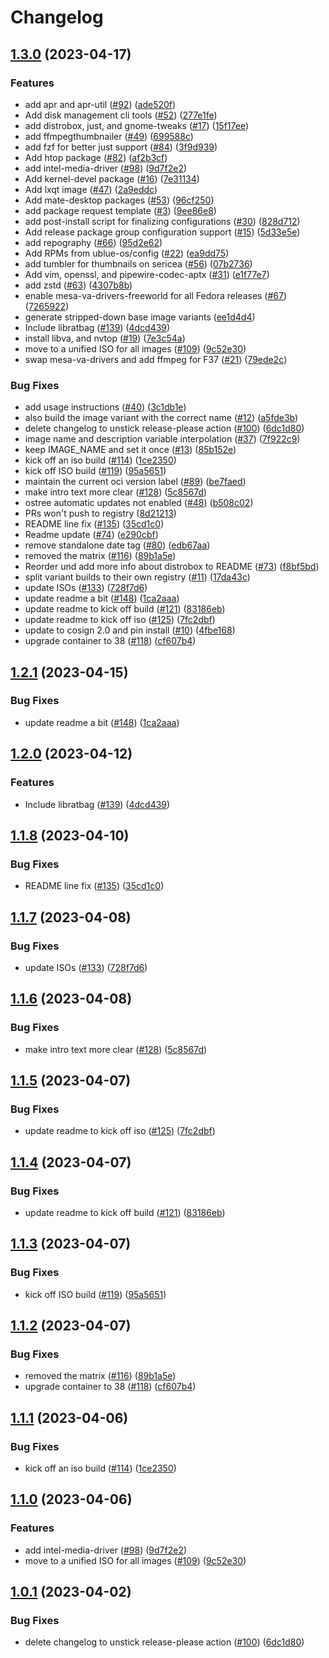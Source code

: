 # Changelog

## [1.3.0](https://github.com/akdev1l/ublue-os-main/compare/v1.2.1...v1.3.0) (2023-04-17)


### Features

* add apr and apr-util ([#92](https://github.com/akdev1l/ublue-os-main/issues/92)) ([ade520f](https://github.com/akdev1l/ublue-os-main/commit/ade520f7e50a12b40672b50b184fba6a41e2d002))
* Add disk management cli tools ([#52](https://github.com/akdev1l/ublue-os-main/issues/52)) ([277e1fe](https://github.com/akdev1l/ublue-os-main/commit/277e1fe0260a22ec76bf9ca45b226144bc1433ff))
* add distrobox, just, and gnome-tweaks ([#17](https://github.com/akdev1l/ublue-os-main/issues/17)) ([15f17ee](https://github.com/akdev1l/ublue-os-main/commit/15f17ee7b779b5331e99a08701b629f53906c050))
* add ffmpegthumbnailer ([#49](https://github.com/akdev1l/ublue-os-main/issues/49)) ([699588c](https://github.com/akdev1l/ublue-os-main/commit/699588cf94a18060835c458452c6a828a6ad7435))
* add fzf for better just support ([#84](https://github.com/akdev1l/ublue-os-main/issues/84)) ([3f9d939](https://github.com/akdev1l/ublue-os-main/commit/3f9d9398ca7b1754234ef06111b66037b2f3531b))
* Add htop package ([#82](https://github.com/akdev1l/ublue-os-main/issues/82)) ([af2b3cf](https://github.com/akdev1l/ublue-os-main/commit/af2b3cfd1f3d8a0e52c03166a553d5f33e156638))
* add intel-media-driver ([#98](https://github.com/akdev1l/ublue-os-main/issues/98)) ([9d7f2e2](https://github.com/akdev1l/ublue-os-main/commit/9d7f2e26d39d90eaf38449f8a7bcfda97142f7b3))
* Add kernel-devel package ([#16](https://github.com/akdev1l/ublue-os-main/issues/16)) ([7e31134](https://github.com/akdev1l/ublue-os-main/commit/7e311342aa80e20ad2c4762b033a6b714a5ae334))
* Add lxqt image ([#47](https://github.com/akdev1l/ublue-os-main/issues/47)) ([2a9eddc](https://github.com/akdev1l/ublue-os-main/commit/2a9eddc4bf67f34763a8c2e3f53642613a228afa))
* Add mate-desktop packages ([#53](https://github.com/akdev1l/ublue-os-main/issues/53)) ([96cf250](https://github.com/akdev1l/ublue-os-main/commit/96cf250141d9ea737a3956f0955a20ad813619ed))
* add package request template ([#3](https://github.com/akdev1l/ublue-os-main/issues/3)) ([9ee86e8](https://github.com/akdev1l/ublue-os-main/commit/9ee86e80c622aef297a7770dc7ec4a02c87affa6))
* add post-install script for finalizing configurations ([#30](https://github.com/akdev1l/ublue-os-main/issues/30)) ([828d712](https://github.com/akdev1l/ublue-os-main/commit/828d71209ee612ccc6373ba76982f63b268d07dc))
* Add release package group configuration support ([#15](https://github.com/akdev1l/ublue-os-main/issues/15)) ([5d33e5e](https://github.com/akdev1l/ublue-os-main/commit/5d33e5e235b26ff56bcf7db7319d5b1d1acadac4))
* add repography ([#66](https://github.com/akdev1l/ublue-os-main/issues/66)) ([95d2e62](https://github.com/akdev1l/ublue-os-main/commit/95d2e62e2e90d7a5f5f76569678e522441e7972f))
* Add RPMs from ublue-os/config ([#22](https://github.com/akdev1l/ublue-os-main/issues/22)) ([ea9dd75](https://github.com/akdev1l/ublue-os-main/commit/ea9dd75d7ef8be10afb33a94e1d391a2dcde8bba))
* add tumbler for thumbnails on sericea ([#56](https://github.com/akdev1l/ublue-os-main/issues/56)) ([07b2736](https://github.com/akdev1l/ublue-os-main/commit/07b2736f03f3b054eebb01ce1f2d668d5284e7bf))
* Add vim, openssl, and pipewire-codec-aptx ([#31](https://github.com/akdev1l/ublue-os-main/issues/31)) ([e1f77e7](https://github.com/akdev1l/ublue-os-main/commit/e1f77e79b99150fff55cd07190f608f7ddd48e5d))
* add zstd ([#63](https://github.com/akdev1l/ublue-os-main/issues/63)) ([4307b8b](https://github.com/akdev1l/ublue-os-main/commit/4307b8bc3fe6f087c0251f0e7105ac173035baac))
* enable mesa-va-drivers-freeworld for all Fedora releases ([#67](https://github.com/akdev1l/ublue-os-main/issues/67)) ([7265922](https://github.com/akdev1l/ublue-os-main/commit/7265922d0a781c396f334582df7a1b04f3a2a32b))
* generate stripped-down base image variants ([ee1d4d4](https://github.com/akdev1l/ublue-os-main/commit/ee1d4d432b0bcd620894412fa30daf9a556bf8b4))
* Include libratbag ([#139](https://github.com/akdev1l/ublue-os-main/issues/139)) ([4dcd439](https://github.com/akdev1l/ublue-os-main/commit/4dcd439c4b0a07c9ed96d6dd96d8a997a092b5b4))
* install libva, and nvtop ([#19](https://github.com/akdev1l/ublue-os-main/issues/19)) ([7e3c54a](https://github.com/akdev1l/ublue-os-main/commit/7e3c54a7a5810e20f53998a432c9d45be38cba78))
* move to a unified ISO for all images ([#109](https://github.com/akdev1l/ublue-os-main/issues/109)) ([9c52e30](https://github.com/akdev1l/ublue-os-main/commit/9c52e302741968a0d290a70fb863464bd41fa970))
* swap mesa-va-drivers and add ffmpeg for F37 ([#21](https://github.com/akdev1l/ublue-os-main/issues/21)) ([79ede2c](https://github.com/akdev1l/ublue-os-main/commit/79ede2ca5028187e29ee7e5c83275b0eff20e55e))


### Bug Fixes

* add usage instructions ([#40](https://github.com/akdev1l/ublue-os-main/issues/40)) ([3c1db1e](https://github.com/akdev1l/ublue-os-main/commit/3c1db1ed5965b3f1547c3cf5f560273cfa0332e3))
* also build the image variant with the correct name ([#12](https://github.com/akdev1l/ublue-os-main/issues/12)) ([a5fde3b](https://github.com/akdev1l/ublue-os-main/commit/a5fde3b9edb2ad3c04e0af25b4f2e3a5c1ebadc4))
* delete changelog to unstick release-please action ([#100](https://github.com/akdev1l/ublue-os-main/issues/100)) ([6dc1d80](https://github.com/akdev1l/ublue-os-main/commit/6dc1d808d8cdb33e912926a587c843b3a9d9c993))
* image name and description variable interpolation ([#37](https://github.com/akdev1l/ublue-os-main/issues/37)) ([7f922c9](https://github.com/akdev1l/ublue-os-main/commit/7f922c9343878ceb9a09bba0126ed55e19edc23a))
* keep IMAGE_NAME and set it once ([#13](https://github.com/akdev1l/ublue-os-main/issues/13)) ([85b152e](https://github.com/akdev1l/ublue-os-main/commit/85b152ec097f3be9b15a87b39bffa7ba022ba968))
* kick off an iso build ([#114](https://github.com/akdev1l/ublue-os-main/issues/114)) ([1ce2350](https://github.com/akdev1l/ublue-os-main/commit/1ce235014932000625c47f6a89319647e37a190e))
* kick off ISO build ([#119](https://github.com/akdev1l/ublue-os-main/issues/119)) ([95a5651](https://github.com/akdev1l/ublue-os-main/commit/95a5651a205e9839f76d0fbcd5bcdf7c3351ded9))
* maintain the current oci version label ([#89](https://github.com/akdev1l/ublue-os-main/issues/89)) ([be7faed](https://github.com/akdev1l/ublue-os-main/commit/be7faeda71ca2a96e0471d0fada59052b8db3c3d))
* make intro text more clear ([#128](https://github.com/akdev1l/ublue-os-main/issues/128)) ([5c8567d](https://github.com/akdev1l/ublue-os-main/commit/5c8567d72f8ad5ba68c2e20a04ab10a72df40980))
* ostree automatic updates not enabled ([#48](https://github.com/akdev1l/ublue-os-main/issues/48)) ([b508c02](https://github.com/akdev1l/ublue-os-main/commit/b508c02b0200846a50e62d31479d7ba83b424b00))
* PRs won't push to registry ([8d21213](https://github.com/akdev1l/ublue-os-main/commit/8d212133ec05899d1ae1e35f2de5a730a55b1364))
* README line fix ([#135](https://github.com/akdev1l/ublue-os-main/issues/135)) ([35cd1c0](https://github.com/akdev1l/ublue-os-main/commit/35cd1c079aeec5a25dca57d2e73d1abd83ace3e2))
* Readme update ([#74](https://github.com/akdev1l/ublue-os-main/issues/74)) ([e290cbf](https://github.com/akdev1l/ublue-os-main/commit/e290cbfd0503598994cc7fee18dde883373783a2))
* remove standalone date tag ([#80](https://github.com/akdev1l/ublue-os-main/issues/80)) ([edb67aa](https://github.com/akdev1l/ublue-os-main/commit/edb67aa48326ac59891e8e28779c0d2b05a92f0f))
* removed the matrix ([#116](https://github.com/akdev1l/ublue-os-main/issues/116)) ([89b1a5e](https://github.com/akdev1l/ublue-os-main/commit/89b1a5e8c23b415b0cf5e49256721bb9252bca1d))
* Reorder und add more info about distrobox to README ([#73](https://github.com/akdev1l/ublue-os-main/issues/73)) ([f8bf5bd](https://github.com/akdev1l/ublue-os-main/commit/f8bf5bdac57f777050da058b7590339254847467))
* split variant builds to their own registry ([#11](https://github.com/akdev1l/ublue-os-main/issues/11)) ([17da43c](https://github.com/akdev1l/ublue-os-main/commit/17da43c69d2850501ae611370e8890f02d44de2b))
* update ISOs ([#133](https://github.com/akdev1l/ublue-os-main/issues/133)) ([728f7d6](https://github.com/akdev1l/ublue-os-main/commit/728f7d6e71b7360355f8bb86e85371f28408c289))
* update readme a bit ([#148](https://github.com/akdev1l/ublue-os-main/issues/148)) ([1ca2aaa](https://github.com/akdev1l/ublue-os-main/commit/1ca2aaacf9291f8dca28c5dd189192386be1db36))
* update readme to kick off build ([#121](https://github.com/akdev1l/ublue-os-main/issues/121)) ([83186eb](https://github.com/akdev1l/ublue-os-main/commit/83186eb1dd72c5cc5903b8ba308cbcb5a96e7ff7))
* update readme to kick off iso ([#125](https://github.com/akdev1l/ublue-os-main/issues/125)) ([7fc2dbf](https://github.com/akdev1l/ublue-os-main/commit/7fc2dbf454e2a5aa7184c8bc968bf9196dc9bfcc))
* update to cosign 2.0 and pin install ([#10](https://github.com/akdev1l/ublue-os-main/issues/10)) ([4fbe168](https://github.com/akdev1l/ublue-os-main/commit/4fbe1688e9dce81efd9597bcd46caaf75945f7d3))
* upgrade container to 38 ([#118](https://github.com/akdev1l/ublue-os-main/issues/118)) ([cf607b4](https://github.com/akdev1l/ublue-os-main/commit/cf607b4627082b25ea81e511ad96c2ef70ef66b3))

## [1.2.1](https://github.com/ublue-os/main/compare/v1.2.0...v1.2.1) (2023-04-15)


### Bug Fixes

* update readme a bit ([#148](https://github.com/ublue-os/main/issues/148)) ([1ca2aaa](https://github.com/ublue-os/main/commit/1ca2aaacf9291f8dca28c5dd189192386be1db36))

## [1.2.0](https://github.com/ublue-os/main/compare/v1.1.8...v1.2.0) (2023-04-12)


### Features

* Include libratbag ([#139](https://github.com/ublue-os/main/issues/139)) ([4dcd439](https://github.com/ublue-os/main/commit/4dcd439c4b0a07c9ed96d6dd96d8a997a092b5b4))

## [1.1.8](https://github.com/ublue-os/main/compare/v1.1.7...v1.1.8) (2023-04-10)


### Bug Fixes

* README line fix ([#135](https://github.com/ublue-os/main/issues/135)) ([35cd1c0](https://github.com/ublue-os/main/commit/35cd1c079aeec5a25dca57d2e73d1abd83ace3e2))

## [1.1.7](https://github.com/ublue-os/main/compare/v1.1.6...v1.1.7) (2023-04-08)


### Bug Fixes

* update ISOs ([#133](https://github.com/ublue-os/main/issues/133)) ([728f7d6](https://github.com/ublue-os/main/commit/728f7d6e71b7360355f8bb86e85371f28408c289))

## [1.1.6](https://github.com/ublue-os/main/compare/v1.1.5...v1.1.6) (2023-04-08)


### Bug Fixes

* make intro text more clear ([#128](https://github.com/ublue-os/main/issues/128)) ([5c8567d](https://github.com/ublue-os/main/commit/5c8567d72f8ad5ba68c2e20a04ab10a72df40980))

## [1.1.5](https://github.com/ublue-os/main/compare/v1.1.4...v1.1.5) (2023-04-07)


### Bug Fixes

* update readme to kick off iso ([#125](https://github.com/ublue-os/main/issues/125)) ([7fc2dbf](https://github.com/ublue-os/main/commit/7fc2dbf454e2a5aa7184c8bc968bf9196dc9bfcc))

## [1.1.4](https://github.com/ublue-os/main/compare/v1.1.3...v1.1.4) (2023-04-07)


### Bug Fixes

* update readme to kick off build ([#121](https://github.com/ublue-os/main/issues/121)) ([83186eb](https://github.com/ublue-os/main/commit/83186eb1dd72c5cc5903b8ba308cbcb5a96e7ff7))

## [1.1.3](https://github.com/ublue-os/main/compare/v1.1.2...v1.1.3) (2023-04-07)


### Bug Fixes

* kick off ISO build ([#119](https://github.com/ublue-os/main/issues/119)) ([95a5651](https://github.com/ublue-os/main/commit/95a5651a205e9839f76d0fbcd5bcdf7c3351ded9))

## [1.1.2](https://github.com/ublue-os/main/compare/v1.1.1...v1.1.2) (2023-04-07)


### Bug Fixes

* removed the matrix ([#116](https://github.com/ublue-os/main/issues/116)) ([89b1a5e](https://github.com/ublue-os/main/commit/89b1a5e8c23b415b0cf5e49256721bb9252bca1d))
* upgrade container to 38 ([#118](https://github.com/ublue-os/main/issues/118)) ([cf607b4](https://github.com/ublue-os/main/commit/cf607b4627082b25ea81e511ad96c2ef70ef66b3))

## [1.1.1](https://github.com/ublue-os/main/compare/v1.1.0...v1.1.1) (2023-04-06)


### Bug Fixes

* kick off an iso build ([#114](https://github.com/ublue-os/main/issues/114)) ([1ce2350](https://github.com/ublue-os/main/commit/1ce235014932000625c47f6a89319647e37a190e))

## [1.1.0](https://github.com/ublue-os/main/compare/v1.0.1...v1.1.0) (2023-04-06)


### Features

* add intel-media-driver ([#98](https://github.com/ublue-os/main/issues/98)) ([9d7f2e2](https://github.com/ublue-os/main/commit/9d7f2e26d39d90eaf38449f8a7bcfda97142f7b3))
* move to a unified ISO for all images ([#109](https://github.com/ublue-os/main/issues/109)) ([9c52e30](https://github.com/ublue-os/main/commit/9c52e302741968a0d290a70fb863464bd41fa970))

## [1.0.1](https://github.com/ublue-os/main/compare/v1.0.0...v1.0.1) (2023-04-02)


### Bug Fixes

* delete changelog to unstick release-please action ([#100](https://github.com/ublue-os/main/issues/100)) ([6dc1d80](https://github.com/ublue-os/main/commit/6dc1d808d8cdb33e912926a587c843b3a9d9c993))
